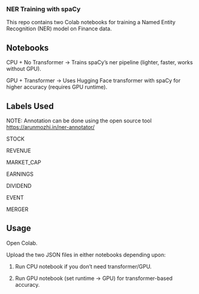 ### NER Training with spaCy

This repo contains two Colab notebooks for training a Named Entity Recognition (NER) model on Finance data.

## Notebooks

CPU + No Transformer → Trains spaCy’s ner pipeline (lighter, faster, works without GPU).

GPU + Transformer → Uses Hugging Face transformer with spaCy for higher accuracy (requires GPU runtime).

## Labels Used

NOTE: Annotation can be done using the open source tool https://arunmozhi.in/ner-annotator/

STOCK

REVENUE

MARKET_CAP

EARNINGS

DIVIDEND

EVENT

MERGER

## Usage

Open Colab.

Upload the two JSON files in either notebooks depending upon:

1. Run CPU notebook if you don’t need transformer/GPU.

2. Run GPU notebook (set runtime → GPU) for transformer-based accuracy.



